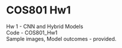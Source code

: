 # COS801 Hw1
Hw 1 - CNN and Hybrid Models\
Code - COS801_Hw1\
Sample images, Model outcomes - provided.
